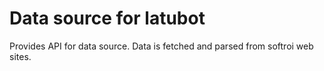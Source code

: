 # Data source for latubot

Provides API for data source. Data is fetched and parsed from softroi web
sites.
